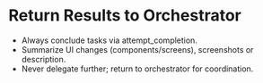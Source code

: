 # Return Results to Orchestrator

- Always conclude tasks via attempt_completion.
- Summarize UI changes (components/screens), screenshots or description.
- Never delegate further; return to orchestrator for coordination.
